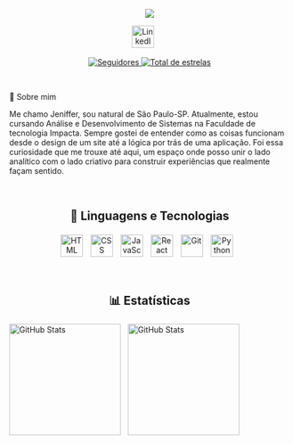 
<p align="center">
    <img src="https://readme-typing-svg.demolab.com/?lines=Jeniffer%20Almeida;Desenvolvedora%20Front-End%20&font=Fira%20Code&center=true&width=440&height=45&color=fe0194&Center=true&pause=1000&size=22"/>
    </p>

    
  <p align="center">
  <a href="https://www.linkedin.com/in/jeniffer-almeida-d3v/"><img width="40px" alt="LinkedIn" title="LinkedIn" src="https://i.imgur.com/yRpa1dQ.png"/></a>
  &#8287;&#8287;&#8287;&#8287;&#8287;
</p>


<p align="center">
 <a href="https://github.com/jeniffers2?tab=followers">
        <img 
            alt="Seguidores" 
            title="Me siga no GitHub" 
            src="https://custom-icon-badges.demolab.com/github/followers/jeniffers2?color=90dbf9&labelColor=8eecf5&style=for-the-badge&logo=github&label=Seguidores&logoColor=fe0194&"
        />
    </a>
    <a href="https://github.com/jeniffers2?tab=repositories&sort=stargazers">
        <img 
            alt="Total de estrelas" 
            title="Total de estrelas GitHub" 
            <img src="https://custom-icon-badges.demolab.com/github/stars/jeniffers2?color=98f5e1&style=for-the-badge&labelColor=b9fbc5&logo=star&label=estrelas&logoColor=fe0194"
        />
    </a>
</p>
  <br/>

🌸 Sobre mim
 <p>
 Me chamo Jeniffer, sou natural de São Paulo-SP. Atualmente, estou cursando Análise e Desenvolvimento de Sistemas na Faculdade de tecnologia Impacta. Sempre gostei de entender como as coisas funcionam desde o design de um site até a lógica por trás de uma aplicação. Foi essa curiosidade que me trouxe até aqui, um espaço onde posso unir o lado analítico com o lado criativo para construir experiências que realmente façam sentido.
  </p>
  <br/>

<h2 align="center">

🤖 Linguagens e Tecnologias

</h2>

<p align="center">
  <img 
      alt="HTML"
      title="HTML" 
      width="40px" 
      style="padding-right:10px;" 
      src="https://cdn.jsdelivr.net/gh/devicons/devicon@latest/icons/html5/html5-original.svg" 
  />
  <img 
      alt="CSS" 
      title="CSS"
      width="40px" 
      style="padding-right:10px;" 
      src="https://cdn.jsdelivr.net/gh/devicons/devicon@latest/icons/css3/css3-original.svg" 
  />
  <img 
      alt="JavaScript" 
      title="JavaScript"
      width="40px" 
      style="padding-right:10px;" 
      src="https://cdn.jsdelivr.net/gh/devicons/devicon@latest/icons/javascript/javascript-original.svg" 
  />
  <img 
      alt="React"
      title="React" 
      width="40px" 
      style="padding-right:10px;" 
      src="https://cdn.jsdelivr.net/gh/devicons/devicon@latest/icons/react/react-original.svg" 
  />
  <img 
      alt="Git" 
      title="Git"
      width="40px" 
      style="padding-right:10px;" 
      src="https://cdn.jsdelivr.net/gh/devicons/devicon@latest/icons/git/git-original.svg" 
  />
  <img 
      alt="Python" 
      title="Python"
      width="40px" 
      style="padding-right:10px;" 
      src="https://cdn.jsdelivr.net/gh/devicons/devicon@latest/icons/python/python-original.svg" 
  />
</p>

<br/>

<h2 align="center">

📊 Estatísticas

</h2>

<p>
  <img 
    align="left" 
    alt="GitHub Stats" 
    height="200" 
    style="padding-right: 10px;" 
    src="https://github-readme-stats.vercel.app/api?username=jeniffers2&show_icons=true&theme=tokyonight&include_all_commits=true&locale=pt-br" 
  />

<img 
      align="left" 
      alt="GitHub Stats" 
      height="200" 
      src="https://github-readme-stats.vercel.app/api/top-langs/?username=jeniffers2&theme=tokyonight&layout=compact&custom_title=Tecnologias&langs_count=9" 
  />

</p>
